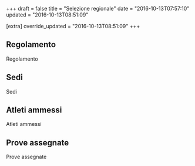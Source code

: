 +++
draft = false
title = "Selezione regionale"
date = "2016-10-13T07:57:10"
updated = "2016-10-13T08:51:09"

[extra]
override_updated = "2016-10-13T08:51:09"
+++
## Regolamento

Regolamento

## Sedi

Sedi

## Atleti ammessi

Atleti ammessi

## Prove assegnate

Prove assegnate
